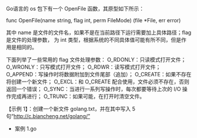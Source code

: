 Go语言的 os 包下有一个 OpenFile 函数，其原型如下所示：

func OpenFile(name string, flag int, perm FileMode) (file *File, err error)

其中 name 是文件的文件名，如果不是在当前路径下运行需要加上具体路径；flag 是文件的处理参数，
为 int 类型，根据系统的不同具体值可能有所不同，但是作用是相同的。

下面列举了一些常用的 flag 文件处理参数：
O_RDONLY：只读模式打开文件；
O_WRONLY：只写模式打开文件；
O_RDWR：读写模式打开文件；
O_APPEND：写操作时将数据附加到文件尾部（追加）；
O_CREATE：如果不存在将创建一个新文件；
O_EXCL：和 O_CREATE 配合使用，文件必须不存在，否则返回一个错误；
O_SYNC：当进行一系列写操作时，每次都要等待上次的 I/O 操作完成再进行；
O_TRUNC：如果可能，在打开时清空文件。

【示例 1】：创建一个新文件 golang.txt，并在其中写入 5 句“http://c.biancheng.net/golang/”
+ 案例
  1.go

